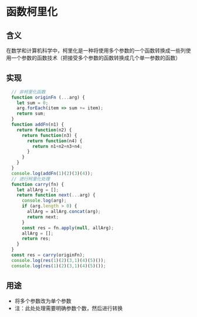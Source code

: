 # 函数柯里化

## 含义
在数学和计算机科学中，柯里化是一种将使用多个参数的一个函数转换成一些列使用一个参数的函数技术（把接受多个参数的函数转换成几个单一参数的函数）

## 实现

```javascript
  // 非柯里化函数
  function originFn (...arg) {
    let sum = 0;
    arg.forEach(item => sum += item);
    return sum;
  }
  function addFn(n1) {
    return function(n2) {
      return function(n3) {
        return function(n4) {
          return n1+n2+n3+n4;
        }
      }
    }
  }
  console.log(addFn(1)(2)(3)(4));
  // 进行柯里化处理
  function carry(fn) {
    let allArg = [];
    return function next(...arg) {
      console.log(arg);
      if (arg.length > 0) {
        allArg = allArg.concat(arg);
        return next;
      }
      const res = fn.apply(null, allArg);
      allArg = [];
      return res;
    }
  }
  const res = carry(originFn);
  console.log(res(1)(2)(3,1)(4)(5)());
  console.log(res(1)(2)(3,1)(4)(5)());

```

## 用途
 - 将多个参数改为单个参数
 - 注：此处处理需要明确参数个数，然后进行转换